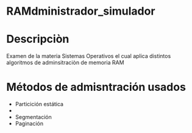 # RAMdministrador_simulador

# Descripciòn
Examen de la materia Sistemas Operativos el cual aplica distintos algoritmos de adminsitraciòn de memoria RAM

# Métodos de admisntración usados
- Particición estática
- 
- Segmentación
- Paginación
